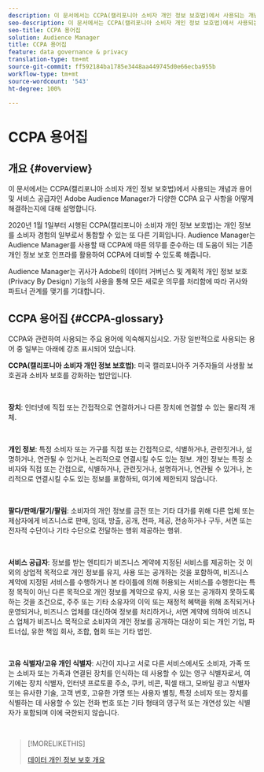 ```yaml
---
description: 이 문서에서는 CCPA(캘리포니아 소비자 개인 정보 보호법)에서 사용되는 개념과 용어 및 Adobe Audience Manager가 다양한 CCPA 요구 사항을 어떻게 해결하는지에 대해 설명합니다.
seo-description: 이 문서에서는 CCPA(캘리포니아 소비자 개인 정보 보호법)에서 사용되는 개념과 용어 및 Adobe Audience Manager가 다양한 CCPA 요구 사항을 어떻게 해결하는지에 대해 설명합니다.
seo-title: CCPA 용어집
solution: Audience Manager
title: CCPA 용어집
feature: data governance & privacy
translation-type: tm+mt
source-git-commit: ff592184ba1785e3448aa449745d0e66ecba955b
workflow-type: tm+mt
source-wordcount: '543'
ht-degree: 100%

---
```



# CCPA 용어집

## 개요 {#overview}

이 문서에서는 CCPA(캘리포니아 소비자 개인 정보 보호법)에서 사용되는 개념과 용어 및 서비스 공급자인 Adobe Audience Manager가 다양한 CCPA 요구 사항을 어떻게 해결하는지에 대해 설명합니다.

2020년 1월 1일부터 시행된 CCPA(캘리포니아 소비자 개인 정보 보호법)는 개인 정보를 소비자 경험의 일부로서 통합할 수 있는 또 다른 기회입니다. Audience Manager는 Audience Manager를 사용할 때 CCPA에 따른 의무를 준수하는 데 도움이 되는 기존 개인 정보 보호 인프라를 활용하여 CCPA에 대비할 수 있도록 해줍니다.

Audience Manager는 귀사가 Adobe의 데이터 거버넌스 및 계획적 개인 정보 보호(Privacy By Design) 기능의 사용을 통해 모든 새로운 의무를 처리함에 따라 귀사와 파트너 관계를 맺기를 기대합니다.

## CCPA 용어집 {#CCPA-glossary}

CCPA와 관련하여 사용되는 주요 용어에 익숙해지십시오. 가장 일반적으로 사용되는 용어 중 일부는 아래에 강조 표시되어 있습니다.

**CCPA(캘리포니아 소비자 개인 정보 보호법)**: 미국 캘리포니아주 거주자들의 사생활 보호권과 소비자 보호를 강화하는 법안입니다.

 

**장치**: 인터넷에 직접 또는 간접적으로 연결하거나 다른 장치에 연결할 수 있는 물리적 개체.

 

**개인 정보**: 특정 소비자 또는 가구를 직접 또는 간접적으로, 식별하거나, 관련짓거나, 설명하거나, 연관될 수 있거나, 논리적으로 연결시킬 수도 있는 정보. 개인 정보는 특정 소비자와 직접 또는 간접으로, 식별하거나, 관련짓거나, 설명하거나, 연관될 수 있거나, 논리적으로 연결시킬 수도 있는 정보를 포함하되, 여기에 제한되지 않습니다.

 

**팔다/판매/팔기/팔림**: 소비자의 개인 정보를 금전 또는 기타 대가를 위해 다른 업체 또는 제삼자에게 비즈니스로 판매, 임대, 방출, 공개, 전파, 제공, 전송하거나 구두, 서면 또는 전자적 수단이나 기타 수단으로 전달하는 행위 제공하는 행위.

 

**서비스 공급자**: 정보를 받는 엔티티가 비즈니스 계약에 지정된 서비스를 제공하는 것 이외의 상업적 목적으로 개인 정보를 유지, 사용 또는 공개하는 것을 포함하여, 비즈니스 계약에 지정된 서비스를 수행하거나 본 타이틀에 의해 허용되는 서비스를 수행한다는 특정 목적이 아닌 다른 목적으로 개인 정보를 계약으로 유지, 사용 또는 공개하지 못하도록 하는 것을 조건으로, 주주 또는 기타 소유자의 이익 또는 재정적 혜택을 위해 조직되거나 운영되거나, 비즈니스 업체를 대신하여 정보를 처리하거나, 서면 계약에 의하여 비즈니스 업체가 비즈니스 목적으로 소비자의 개인 정보를 공개하는 대상이 되는 개인 기업, 파트너십, 유한 책임 회사, 조합, 협회 또는 기타 법인.

 

**고유 식별자/고유 개인 식별자**: 시간이 지나고 서로 다른 서비스에서도 소비자, 가족 또는 소비자 또는 가족과 연결된 장치를 인식하는 데 사용할 수 있는 영구 식별자로서, 여기에는 장치 식별자, 인터넷 프로토콜 주소, 쿠키, 비콘, 픽셀 태그, 모바일 광고 식별자 또는 유사한 기술, 고객 번호, 고유한 가명 또는 사용자 별칭, 특정 소비자 또는 장치를 식별하는 데 사용할 수 있는 전화 번호 또는 기타 형태의 영구적 또는 개연성 있는 식별자가 포함되며 이에 국한되지 않습니다.

 

>[!MORELIKETHIS]
>
>[데이터 개인 정보 보호 개요](/help/using/overview/data-security-and-privacy/data-privacy.md)